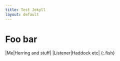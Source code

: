 ```yaml
---
title: Test Jekyll
layout: default
---
```

# Foo bar

|Me|Herring and stuff|
|Listener|Haddock etc|
{:.fish}
